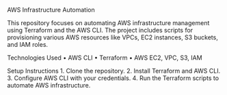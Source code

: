 AWS Infrastructure Automation

This repository focuses on automating AWS infrastructure management using Terraform and the AWS CLI. The project includes scripts for provisioning various AWS resources like VPCs, EC2 instances, S3 buckets, and IAM roles.

Technologies Used
	•	AWS CLI
	•	Terraform
	•	AWS EC2, VPC, S3, IAM

Setup Instructions
	1.	Clone the repository.
	2.	Install Terraform and AWS CLI.
	3.	Configure AWS CLI with your credentials.
	4.	Run the Terraform scripts to automate AWS infrastructure.
